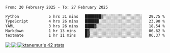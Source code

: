 <!--START_SECTION:waka-->

```txt
From: 20 February 2025 - To: 27 February 2025

Python             5 hrs 31 mins   ███████▒░░░░░░░░░░░░░░░░░   29.75 %
TypeScript         4 hrs 26 mins   ██████░░░░░░░░░░░░░░░░░░░   23.90 %
YAML               3 hrs 26 mins   ████▓░░░░░░░░░░░░░░░░░░░░   18.54 %
Markdown           1 hr 13 mins    █▓░░░░░░░░░░░░░░░░░░░░░░░   06.62 %
textmate           1 hr 11 mins    █▓░░░░░░░░░░░░░░░░░░░░░░░   06.37 %
```

<!--END_SECTION:waka-->
<a href="https://github.com/anuraghazra/github-readme-stats">
  <img align="left" src="https://github-readme-stats.vercel.app/api?username=Tanesan&count_private=true&show_icons=true" />
<img align="left" src="https://github-readme-stats.vercel.app/api/top-langs/?username=Tanesan" />
</a>

[![ktanemur's 42 stats](https://badge42.vercel.app/api/v2/cl1wslf6s002109l771rng2w8/stats?cursusId=21&coalitionId=62)](https://github.com/JaeSeoKim/badge42)
